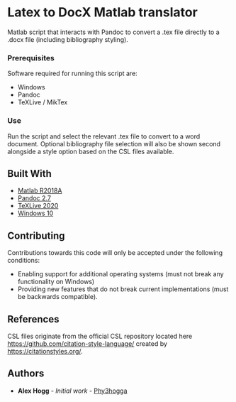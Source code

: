 # Latex to DocX Matlab translator

Matlab script that interacts with Pandoc to convert a .tex file directly to a .docx file (including bibliography styling).

### Prerequisites
Software required for running this script are:
* Windows
* Pandoc
* TeXLive / MikTex

### Use
Run the script and select the relevant .tex file to convert to a word document. Optional bibliography file selection will also be shown second alongside a style option based on the CSL files available.
 

## Built With
* [Matlab R2018A](https://www.mathworks.com/products/matlab.html)
* [Pandoc 2.7](https://pandoc.org/)
* [TeXLive 2020](http://www.tug.org/texlive/)
* [Windows 10](https://www.microsoft.com/en-gb/software-download/windows10)

## Contributing
Contributions towards this code will only be accepted under the following conditions:
* Enabling support for additional operating systems (must not break any functionality on Windows)
* Providing new features that do not break current implementations (must be backwards compatible).

## References
CSL files originate from the official CSL repository located here https://github.com/citation-style-language/ created by https://citationstyles.org/.

## Authors
* **Alex Hogg** - *Initial work* - [Phy3hogga](https://github.com/Phy3hogga)